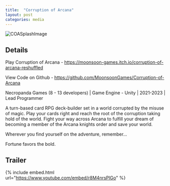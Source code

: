 ```yaml
---
title:  "Corruption of Arcana"
layout: post
categories: media
---
```


![COASplashImage](Images/CoA.png)

## Details

Play Corruption of Arcana - https://moonsoon-games.itch.io/corruption-of-arcana-reshuffled

View Code on Github - https://github.com/MoonsoonGames/Corruption-of-Arcana

Necropanda Games (8 - 13 developers) | Game Engine - Unity | 2021-2023 | Lead Programmer

<p>
  A turn-based card RPG deck-builder set in a world corrupted by the misuse of magic. Play your cards right and reach the root of the corruption taking hold of the world. Fight your way across Arcana to fulfill your dream of becoming a member of the Arcana knights order and save your world.
</p>

<p>
  Wherever you find yourself on the adventure, remember...
</p>

<p>
  Fortune favors the bold.
</p>

## Trailer

{% include embed.html url="https://www.youtube.com/embed/r8M4nrsPlGo" %}
